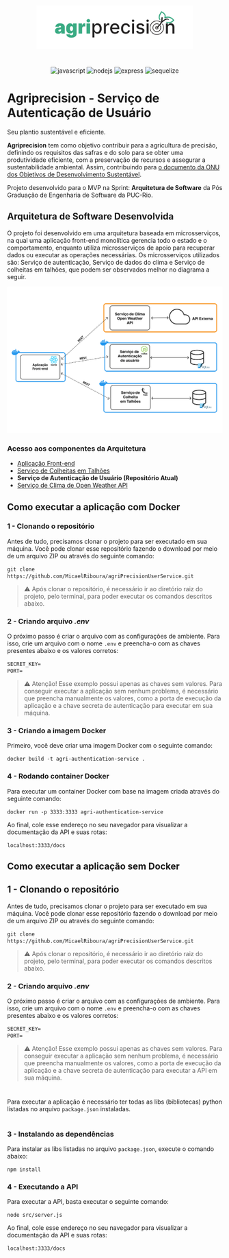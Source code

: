 <p align="center" style="margin: 40px 0">
    <img src="./doc-images/logo.svg" height="100px">
</p>

<div align="center">

![javascript](https://img.shields.io/badge/JavaScript-F7DF1E.svg?style=for-the-badge&logo=JavaScript&logoColor=black)
![nodejs](https://img.shields.io/badge/Node.js-5FA04E.svg?style=for-the-badge&logo=nodedotjs&logoColor=white)
![express](https://img.shields.io/badge/Express-000000.svg?style=for-the-badge&logo=Express&logoColor=white)
![sequelize](https://img.shields.io/badge/Sequelize-52B0E7.svg?style=for-the-badge&logo=Sequelize&logoColor=white)

</div>

# Agriprecision - Serviço de Autenticação de Usuário

Seu plantio sustentável e eficiente.

**Agriprecision** tem como objetivo contribuir para a agricultura de precisão, definindo os requisitos das safras e do solo para se obter uma produtividade eficiente, com a preservação de recursos e assegurar a sustentabilidade ambiental. Assim, contribuindo para [o documento da ONU dos Objetivos de Desenvolvimento Sustentável](https://brasil.un.org/pt-br/sdgs).

Projeto desenvolvido para o MVP na Sprint: **Arquitetura de Software** da Pós Graduação de Engenharia de Software da PUC-Rio.


## Arquitetura de Software Desenvolvida

O projeto foi desenvolvido em uma arquitetura baseada em microsserviços, na qual uma aplicação front-end monolítica gerencia todo o estado e o comportamento, enquanto utiliza microsserviços de apoio para recuperar dados ou executar as operações necessárias. Os microsserviços utilizados são: Serviço de autenticação, Serviço de dados do clima e Serviço de colheitas em talhões, que podem ser observados melhor no diagrama a seguir.

![diagrama da arquitetura](./doc-images/arq-diagram.jpg)


### Acesso aos componentes da Arquitetura

- [Aplicação Front-end](https://github.com/MicaelRiboura/agriprecisionWebApp)
- [Serviço de Colheitas em Talhões](https://github.com/MicaelRiboura/agriPrecisionHarvestService)
-  **Serviço de Autenticação de Usuário (Repositório Atual)**
-  [Serviço de Clima de Open Weather API](https://github.com/MicaelRiboura/agriprecisionWebApp/blob/develop/weather-api.docs.md)

## Como executar a aplicação com Docker

### 1 - Clonando o repositório
Antes de tudo, precisamos clonar o projeto para ser executado em sua máquina. Você pode clonar esse repositório fazendo o download por meio de um arquivo ZIP ou através do seguinte comando:

```
git clone https://github.com/MicaelRiboura/agriPrecisionUserService.git
```

> ⚠️ Após clonar o repositório, é necessário ir ao diretório raiz do projeto, pelo terminal, para poder executar os comandos descritos abaixo.

### 2 - Criando arquivo *.env*

O próximo passo é criar o arquivo com as configurações de ambiente. Para isso, crie um arquivo com o nome `.env` e preencha-o com as chaves presentes abaixo e os valores corretos:

```
SECRET_KEY=
PORT=
```

> ⚠️ Atenção! Esse exemplo possui apenas as chaves sem valores. Para conseguir executar a aplicação sem nenhum problema, é necessário que preencha manualmente os valores, como a porta de execução da aplicação e a chave secreta de autenticação para executar em sua máquina.

### 3 - Criando a imagem Docker
Primeiro, você deve criar uma imagem Docker com o seguinte comando:

```
docker build -t agri-authentication-service . 
```

### 4 - Rodando container Docker
Para executar um container Docker com base na imagem criada através do seguinte comando:

```
docker run -p 3333:3333 agri-authentication-service
```

Ao final, cole esse endereço no seu navegador para visualizar a documentação da API e suas rotas:

```
localhost:3333/docs
```


## Como executar a aplicação sem Docker

## 1 - Clonando o repositório
Antes de tudo, precisamos clonar o projeto para ser executado em sua máquina. Você pode clonar esse repositório fazendo o download por meio de um arquivo ZIP ou através do seguinte comando:

```
git clone https://github.com/MicaelRiboura/agriPrecisionUserService.git
```

> ⚠️ Após clonar o repositório, é necessário ir ao diretório raiz do projeto, pelo terminal, para poder executar os comandos descritos abaixo.

### 2 - Criando arquivo *.env*

O próximo passo é criar o arquivo com as configurações de ambiente. Para isso, crie um arquivo com o nome `.env` e preencha-o com as chaves presentes abaixo e os valores corretos:

```
SECRET_KEY=
PORT=
```

> ⚠️ Atenção! Esse exemplo possui apenas as chaves sem valores. Para conseguir executar a aplicação sem nenhum problema, é necessário que preencha manualmente os valores, como a porta de execução da aplicação e a chave secreta de autenticação para executar a API em sua máquina.

#

Para executar a aplicação é necessário ter todas as libs (bibliotecas) python listadas no arquivo `package.json` instaladas. 

#

### 3 - Instalando as dependências

Para instalar as libs listadas no arquivo `package.json`, execute o comando abaixo:

```
npm install
```
### 4 - Executando a API
Para executar a API, basta executar o seguinte comando:

```
node src/server.js
```

Ao final, cole esse endereço no seu navegador para visualizar a documentação da API e suas rotas:

```
localhost:3333/docs
```
